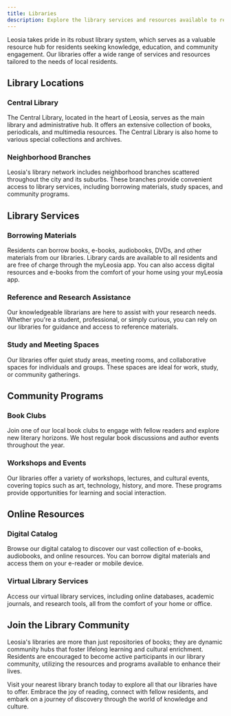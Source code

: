 ```yaml
---
title: Libraries
description: Explore the library services and resources available to residents of Leosia.
---
```


Leosia takes pride in its robust library system, which serves as a valuable resource hub for residents seeking knowledge, education, and community engagement. Our libraries offer a wide range of services and resources tailored to the needs of local residents.

## Library Locations

### Central Library
The Central Library, located in the heart of Leosia, serves as the main library and administrative hub. It offers an extensive collection of books, periodicals, and multimedia resources. The Central Library is also home to various special collections and archives.

### Neighborhood Branches
Leosia's library network includes neighborhood branches scattered throughout the city and its suburbs. These branches provide convenient access to library services, including borrowing materials, study spaces, and community programs.

## Library Services

### Borrowing Materials
Residents can borrow books, e-books, audiobooks, DVDs, and other materials from our libraries. Library cards are available to all residents and are free of charge through the myLeosia app. You can also access digital resources and e-books from the comfort of your home using your myLeosia app.

### Reference and Research Assistance
Our knowledgeable librarians are here to assist with your research needs. Whether you're a student, professional, or simply curious, you can rely on our libraries for guidance and access to reference materials.

### Study and Meeting Spaces
Our libraries offer quiet study areas, meeting rooms, and collaborative spaces for individuals and groups. These spaces are ideal for work, study, or community gatherings.

## Community Programs

### Book Clubs
Join one of our local book clubs to engage with fellow readers and explore new literary horizons. We host regular book discussions and author events throughout the year.

### Workshops and Events
Our libraries offer a variety of workshops, lectures, and cultural events, covering topics such as art, technology, history, and more. These programs provide opportunities for learning and social interaction.

## Online Resources

### Digital Catalog
Browse our digital catalog to discover our vast collection of e-books, audiobooks, and online resources. You can borrow digital materials and access them on your e-reader or mobile device.

### Virtual Library Services
Access our virtual library services, including online databases, academic journals, and research tools, all from the comfort of your home or office.

## Join the Library Community

Leosia's libraries are more than just repositories of books; they are dynamic community hubs that foster lifelong learning and cultural enrichment. Residents are encouraged to become active participants in our library community, utilizing the resources and programs available to enhance their lives.

Visit your nearest library branch today to explore all that our libraries have to offer. Embrace the joy of reading, connect with fellow residents, and embark on a journey of discovery through the world of knowledge and culture.
